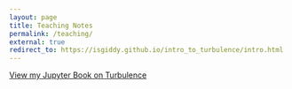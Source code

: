 ```yaml
---
layout: page
title: Teaching Notes
permalink: /teaching/
external: true
redirect_to: https://isgiddy.github.io/intro_to_turbulence/intro.html
---
```


[View my Jupyter Book on Turbulence](https://isgiddy.github.io/intro_to_turbulence/intro.html)
